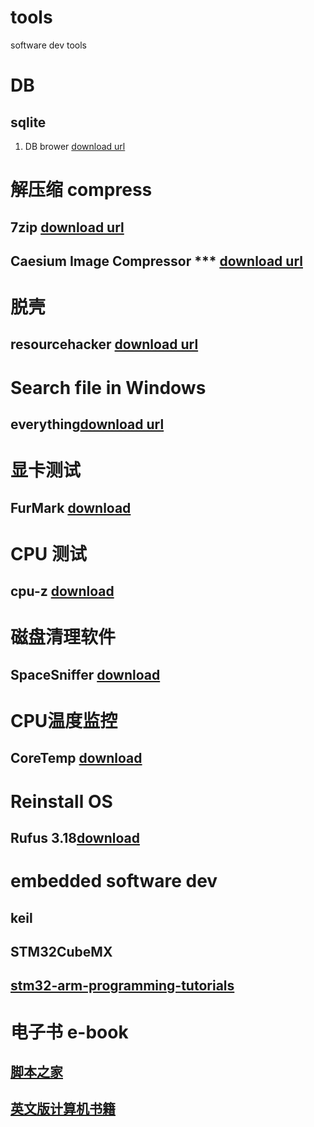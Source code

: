 # tools
software dev tools 

# DB
## sqlite
1. DB brower [download url ](http://www.sqlitebrowser.org/)

# 解压缩 compress
## 7zip [download url](https://www.7-zip.org/)
## Caesium Image Compressor *** [download url](https://saerasoft.com/caesium/#downloads)
# 脱壳 
## resourcehacker [download url](http://www.angusj.com/resourcehacker/)

# Search file in Windows

## everything[download url](https://www.voidtools.com/)

# 显卡测试
## FurMark [download](http://geeks3d.com/furmark/downloads/)

# CPU 测试
## cpu-z [download](https://www.cpuid.com/downloads/cpu-z/cpu-z_1.94-cn.exe)

# 磁盘清理软件
## SpaceSniffer [download](https://gsf-fl.softonic.com/1e2/084/ee231bfad262c58a91ed6f6b29cb0e270e/spacesniffer_1_3_0_2.zip?Expires=1628773888&Signature=ae00c9a801ae472bae6bbe0da987fb85b353e9d4&url=https://spacesniffer.en.softonic.com&Filename=spacesniffer_1_3_0_2.zip)

# CPU温度监控

## CoreTemp [download](https://www.alcpu.com/CoreTemp/Core-Temp-setup.exe)

# Reinstall OS
## Rufus 3.18[download](https://github.com/pbatard/rufus/releases/download/v3.18/rufus-3.18.exe)

# embedded software dev
## keil
## STM32CubeMX
## [stm32-arm-programming-tutorials](https://deepbluembedded.com/stm32-arm-programming-tutorials/)
# 电子书 e-book
## [脚本之家](https://www.jb51.net/)
## [英文版计算机书籍](salttiger.com/archives/)
